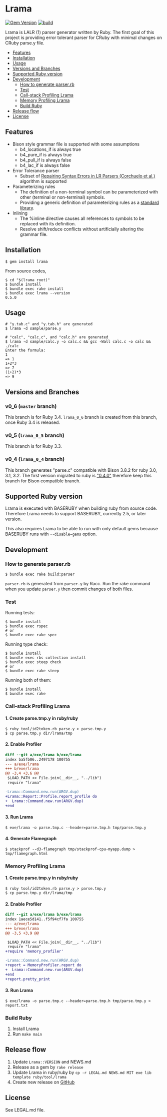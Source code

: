 # Lrama

[![Gem Version](https://badge.fury.io/rb/lrama.svg)](https://badge.fury.io/rb/lrama)
[![build](https://github.com/ruby/lrama/actions/workflows/test.yaml/badge.svg)](https://github.com/ruby/lrama/actions/workflows/test.yaml)

Lrama is LALR (1) parser generator written by Ruby. The first goal of this project is providing error tolerant parser for CRuby with minimal changes on CRuby parse.y file.

* [Features](#features)
* [Installation](#installation)
* [Usage](#usage)
* [Versions and Branches](#versions-and-branches)
* [Supported Ruby version](#supported-ruby-version)
* [Development](#development)
  * [How to generate parser.rb](#how-to-generate-parserrb)
  * [Test](#test)
  * [Call-stack Profiling Lrama](#call-stack-profiling-lrama)
  * [Memory Profiling Lrama](#memory-profiling-lrama)
  * [Build Ruby](#build-ruby)
* [Release flow](#release-flow)
* [License](#license)

## Features

* Bison style grammar file is supported with some assumptions
  * b4_locations_if is always true
  * b4_pure_if is always true
  * b4_pull_if is always false
  * b4_lac_if is always false
* Error Tolerance parser
  * Subset of [Repairing Syntax Errors in LR Parsers (Corchuelo et al.)](https://idus.us.es/bitstream/handle/11441/65631/Repairing%20syntax%20errors.pdf) algorithm is supported
* Parameterizing rules
  * The definition of a non-terminal symbol can be parameterized with other (terminal or non-terminal) symbols.
  * Providing a generic definition of parameterizing rules as a [standard library](lib/lrama/grammar/stdlib.y).
* Inlining
  * The %inline directive causes all references to symbols to be replaced with its definition.
  * Resolve shift/reduce conflicts without artificially altering the grammar file.

## Installation

```shell
$ gem install lrama
```

From source codes,

```shell
$ cd "$(lrama root)"
$ bundle install
$ bundle exec rake install
$ bundle exec lrama --version
0.5.0
```

## Usage

```shell
# "y.tab.c" and "y.tab.h" are generated
$ lrama -d sample/parse.y
```

```shell
# "calc", "calc.c", and "calc.h" are generated
$ lrama -d sample/calc.y -o calc.c && gcc -Wall calc.c -o calc && ./calc
Enter the formula:
1
=> 1
1+2*3
=> 7
(1+2)*3
=> 9
```

## Versions and Branches

### v0_6 (`master` branch)

This branch is for Ruby 3.4. `lrama_0_6` branch is created from this branch, once Ruby 3.4 is released.

### v0_5 (`lrama_0_5` branch)

This branch is for Ruby 3.3.

### v0_4 (`lrama_0_4` branch)

This branch generates "parse.c" compatible with Bison 3.8.2 for ruby 3.0, 3.1, 3.2. The first version migrated to ruby is ["0.4.0"](https://github.com/ruby/ruby/pull/7798) therefore keep this branch for Bison compatible branch.

## Supported Ruby version

Lrama is executed with BASERUBY when building ruby from source code. Therefore Lrama needs to support BASERUBY, currently 2.5, or later version.

This also requires Lrama to be able to run with only default gems because BASERUBY runs with `--disable=gems` option.

## Development

### How to generate parser.rb

```shell
$ bundle exec rake build:parser
```

`parser.rb` is generated from `parser.y` by Racc.
Run the rake command when you update `parser.y` then commit changes of both files.

### Test

Running tests:

```shell
$ bundle install
$ bundle exec rspec
# or
$ bundle exec rake spec
```

Running type check:

```shell
$ bundle install
$ bundle exec rbs collection install
$ bundle exec steep check
# or
$ bundle exec rake steep
```

Running both of them:

```shell
$ bundle install
$ bundle exec rake
```

### Call-stack Profiling Lrama

#### 1. Create parse.tmp.y in ruby/ruby

```shell
$ ruby tool/id2token.rb parse.y > parse.tmp.y
$ cp parse.tmp.y dir/lrama/tmp
```

#### 2. Enable Profiler

```diff
diff --git a/exe/lrama b/exe/lrama
index ba5fb06..2497178 100755
--- a/exe/lrama
+++ b/exe/lrama
@@ -3,4 +3,6 @@
 $LOAD_PATH << File.join(__dir__, "../lib")
 require "lrama"

-Lrama::Command.new.run(ARGV.dup)
+Lrama::Report::Profile.report_profile do
+  Lrama::Command.new.run(ARGV.dup)
+end
```

#### 3. Run Lrama

```shell
$ exe/lrama -o parse.tmp.c --header=parse.tmp.h tmp/parse.tmp.y
```

#### 4. Generate Flamegraph

```shell
$ stackprof --d3-flamegraph tmp/stackprof-cpu-myapp.dump > tmp/flamegraph.html
```

### Memory Profiling Lrama

#### 1. Create parse.tmp.y in ruby/ruby

```shell
$ ruby tool/id2token.rb parse.y > parse.tmp.y
$ cp parse.tmp.y dir/lrama/tmp
```

#### 2. Enable Profiler

```diff
diff --git a/exe/lrama b/exe/lrama
index 1aece5d141..f5f94cf7fa 100755
--- a/exe/lrama
+++ b/exe/lrama
@@ -3,5 +3,9 @@

 $LOAD_PATH << File.join(__dir__, "../lib")
 require "lrama"
+require 'memory_profiler'

-Lrama::Command.new.run(ARGV.dup)
+report = MemoryProfiler.report do
+  Lrama::Command.new.run(ARGV.dup)
+end
+report.pretty_print
```

#### 3. Run Lrama

```shell
$ exe/lrama -o parse.tmp.c --header=parse.tmp.h tmp/parse.tmp.y > report.txt
```

### Build Ruby

1. Install Lrama
2. Run `make main`

## Release flow

1. Update `Lrama::VERSION` and NEWS.md
2. Release as a gem by `rake release`
3. Update Lrama in ruby/ruby by `cp -r LEGAL.md NEWS.md MIT exe lib template ruby/tool/lrama`
4. Create new release on [GitHub](https://github.com/ruby/lrama/releases)

## License

See LEGAL.md file.
